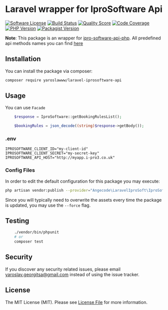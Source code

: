 # Laravel wrapper for IproSoftware Api

[![Software License](https://img.shields.io/badge/license-MIT-brightgreen.svg?style=flat-square)](LICENSE.md)
[![Build Status](https://travis-ci.org/yaroslawww/laravel-iprosoftware-api.svg?branch=master)](https://travis-ci.org/yaroslawww/laravel-iprosoftware-api) 
[![Quality Score](https://img.shields.io/scrutinizer/g/yaroslawww/laravel-iprosoftware-api.svg?b=master)](https://scrutinizer-ci.com/g/yaroslawww/laravel-iprosoftware-api/?branch=master)
[![Code Coverage](https://scrutinizer-ci.com/g/yaroslawww/laravel-iprosoftware-api/badges/coverage.png?b=master)](https://scrutinizer-ci.com/g/yaroslawww/laravel-iprosoftware-api/?branch=master)
[![PHP Version](https://img.shields.io/travis/php-v/yaroslawww/laravel-iprosoftware-api.svg?style=flat-square)](https://packagist.org/packages/yaroslawww/laravel-iprosoftware-api)
[![Packagist Version](https://img.shields.io/packagist/v/yaroslawww/laravel-iprosoftware-api.svg)](https://packagist.org/packages/yaroslawww/laravel-iprosoftware-api)


**Note**: This package is an wrapper for [ipro-software-api-php](https://github.com/yaroslawww/ipro-software-api-php). All predefined api methods names you can find [here](https://github.com/yaroslawww/ipro-software-api-php/blob/master/src/Traits/HasApiMethods.php)

## Installation

You can install the package via composer:

```bash
composer require yaroslawww/laravel-iprosoftware-api
```

## Usage

You can use `Facade`
``` php
    $response = IproSoftware::getBookingRulesList();

    $bookingRules = json_decode((string)$response->getBody());
```

### .env
```dotenv
IPROSOFTWARE_CLIENT_ID="my-client-id"
IPROSOFTWARE_CLIENT_SECRET="my-secret-key"
IPROSOFTWARE_API_HOST="http://myapp.i-pro3.co.uk"
```

### Config Files

In order to edit the default configuration for this package you may execute:

```bash
php artisan vendor:publish --provider="Angecode\LaravelIproSoft\IproSoftwareProvider" 
```
Since you will typically need to overwrite the assets every time the package is updated, you may use the `--force` flag.

## Testing

``` bash
    ./vendor/bin/phpunit
    # or
    composer test
```

## Security
If you discover any security related issues, please email yaroslav.georgitsa@gmail.com instead of using the issue tracker.

## License

The MIT License (MIT). Please see [License File](LICENSE.md) for more information.
